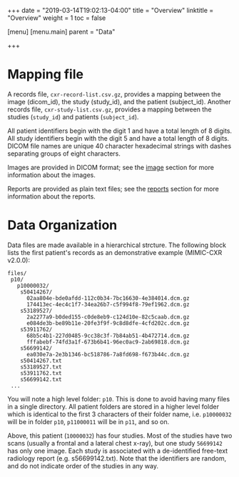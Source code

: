 +++
date = "2019-03-14T19:02:13-04:00"
title = "Overview"
linktitle = "Overview"
weight = 1
toc = false

[menu]
  [menu.main]
    parent = "Data"

+++

# Mapping file

A records file, `cxr-record-list.csv.gz`, provides a mapping between the image (dicom_id), the study (study_id), and the patient (subject_id).
Another records file, `cxr-study-list.csv.gz`, provides a mapping between the studies (`study_id`) and patients (`subject_id`).

All patient identifiers begin with the digit 1 and have a total length of 8 digits.
All study identifiers begin with the digit 5 and have a total length of 8 digits.
DICOM file names are unique 40 character hexadecimal strings with dashes separating groups of eight characters.

Images are provided in DICOM format; see the [image](/image) section for more information about the images.

Reports are provided as plain text files; see the [reports](/reports) section for more information about the reports.

# Data Organization

Data files are made available in a hierarchical strcture.
The following block lists the first patient's records as an demonstrative example (MIMIC-CXR v2.0.0):


```
files/
 p10/
   p10000032/
    s50414267/
      02aa804e-bde0afdd-112c0b34-7bc16630-4e384014.dcm.gz
      174413ec-4ec4c1f7-34ea26b7-c5f994f8-79ef1962.dcm.gz
    s53189527/
      2a2277a9-b0ded155-c0de8eb9-c124d10e-82c5caab.dcm.gz
      e084de3b-be89b11e-20fe3f9f-9c8d8dfe-4cfd202c.dcm.gz
    s53911762/
      68b5c4b1-227d0485-9cc38c3f-7b84ab51-4b472714.dcm.gz
      fffabebf-74fd3a1f-673b6b41-96ec0ac9-2ab69818.dcm.gz
    s56699142/
      ea030e7a-2e3b1346-bc518786-7a8fd698-f673b44c.dcm.gz
    s50414267.txt
    s53189527.txt
    s53911762.txt
    s56699142.txt
 ...
 ```

You will note a high level folder: `p10`. This is done to avoid having many files in a single directory.
All patient folders are stored in a higher level folder which is identical to the first 3 characters of their folder name, i.e. `p10000032` will be in folder `p10`, `p11000011` will be in `p11`, and so on.


Above, this patient (`10000032`) has four studies. Most of the studies have two scans (usually a frontal and a lateral chest x-ray), but one study `56699142` has only one image.
Each study is associated with a de-identified free-text radiology report (e.g. s56699142.txt).
Note that the identifiers are random, and do not indicate order of the studies in any way.